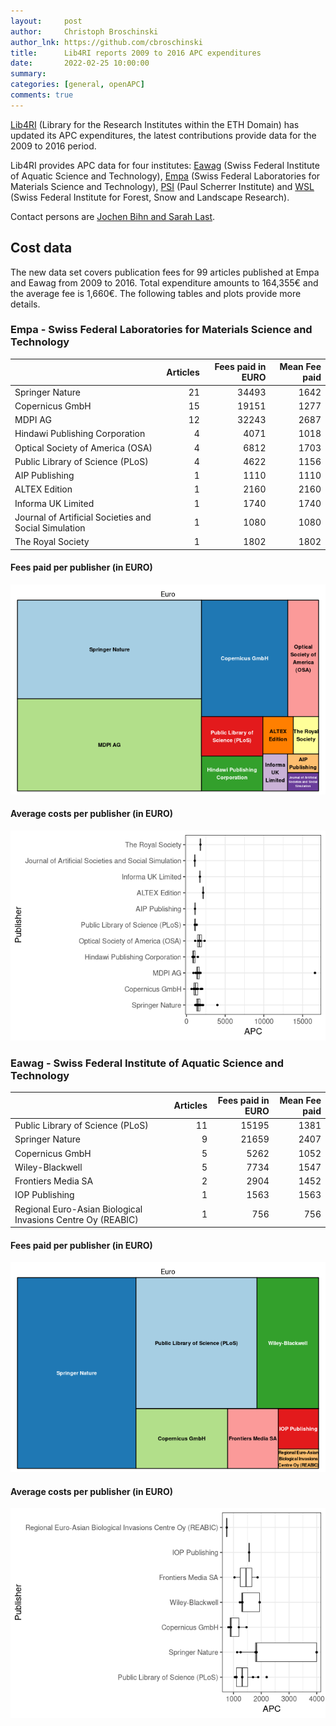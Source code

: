 ```yaml
---
layout:     post
author:     Christoph Broschinski
author_lnk: https://github.com/cbroschinski
title:      Lib4RI reports 2009 to 2016 APC expenditures
date:       2022-02-25 10:00:00
summary:    
categories: [general, openAPC]
comments: true
---
```





[Lib4RI](https://www.lib4ri.ch/) (Library for the Research Institutes within the ETH Domain) has updated its APC expenditures, the latest contributions provide data for the 2009 to 2016 period.

Lib4RI provides APC data for four institutes: [Eawag](https://www.eawag.ch/en/) (Swiss Federal Institute of Aquatic Science and Technology), [Empa](https://www.empa.ch/) (Swiss Federal Laboratories for Materials Science and Technology), [PSI](https://www.psi.ch/en) (Paul Scherrer Institute) and [WSL](https://www.wsl.ch/en/index.html) (Swiss Federal Institute for Forest, Snow and Landscape Research).

Contact persons are [Jochen Bihn and Sarah Last](mailto:openaccess@lib4ri.ch).

## Cost data



The new data set covers publication fees for 99 articles published at Empa and Eawag from 2009 to 2016. Total expenditure amounts to 164,355€ and the average fee is 1,660€. The following tables and plots provide more details.

### Empa - Swiss Federal Laboratories for Materials Science and Technology


|                                                      | Articles| Fees paid in EURO| Mean Fee paid|
|:-----------------------------------------------------|--------:|-----------------:|-------------:|
|Springer Nature                                       |       21|             34493|          1642|
|Copernicus GmbH                                       |       15|             19151|          1277|
|MDPI AG                                               |       12|             32243|          2687|
|Hindawi Publishing Corporation                        |        4|              4071|          1018|
|Optical Society of America (OSA)                      |        4|              6812|          1703|
|Public Library of Science (PLoS)                      |        4|              4622|          1156|
|AIP Publishing                                        |        1|              1110|          1110|
|ALTEX Edition                                         |        1|              2160|          2160|
|Informa UK Limited                                    |        1|              1740|          1740|
|Journal of Artificial Societies and Social Simulation |        1|              1080|          1080|
|The Royal Society                                     |        1|              1802|          1802|

#### Fees paid per publisher (in EURO)

![plot of chunk tree_lib4ri_empa_2022_02_25_full](/figure/tree_lib4ri_empa_2022_02_25_full-1.png)


####  Average costs per publisher (in EURO)

![plot of chunk box_lib4ri_empa_2022_02_25_publisher_full](/figure/box_lib4ri_empa_2022_02_25_publisher_full-1.png)

### Eawag - Swiss Federal Institute of Aquatic Science and Technology


|                                                            | Articles| Fees paid in EURO| Mean Fee paid|
|:-----------------------------------------------------------|--------:|-----------------:|-------------:|
|Public Library of Science (PLoS)                            |       11|             15195|          1381|
|Springer Nature                                             |        9|             21659|          2407|
|Copernicus GmbH                                             |        5|              5262|          1052|
|Wiley-Blackwell                                             |        5|              7734|          1547|
|Frontiers Media SA                                          |        2|              2904|          1452|
|IOP Publishing                                              |        1|              1563|          1563|
|Regional Euro-Asian Biological Invasions Centre Oy (REABIC) |        1|               756|           756|

#### Fees paid per publisher (in EURO)

![plot of chunk tree_lib4ri_eawag_2022_02_25_full](/figure/tree_lib4ri_eawag_2022_02_25_full-1.png)


####  Average costs per publisher (in EURO)

![plot of chunk box_lib4ri_eawag_2022_02_25_publisher_full](/figure/box_lib4ri_eawag_2022_02_25_publisher_full-1.png)
